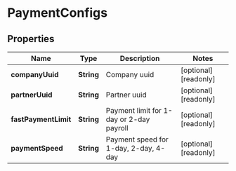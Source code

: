 

# PaymentConfigs


## Properties

| Name | Type | Description | Notes |
|------------ | ------------- | ------------- | -------------|
|**companyUuid** | **String** | Company uuid |  [optional] [readonly] |
|**partnerUuid** | **String** | Partner uuid |  [optional] [readonly] |
|**fastPaymentLimit** | **String** | Payment limit for 1-day or 2-day payroll |  [optional] [readonly] |
|**paymentSpeed** | **String** | Payment speed for 1-day, 2-day, 4-day |  [optional] [readonly] |



